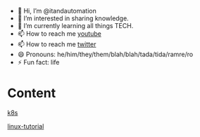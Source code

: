 - 👋 Hi, I’m @itandautomation
- 👀 I’m interested in sharing knowledge.
- 🌱 I’m currently learning all things TECH.
- 📫 How to reach me [youtube](https://www.youtube.com/@itandautomation)
- 📫 How to reach me [twitter](https://twitter.com/itnautomations)
- 😄 Pronouns: he/him/they/them/blah/blah/tada/tida/ramre/ro
- ⚡ Fun fact: life

# Content

[k8s](./k8s)

[linux-tutorial](/linux-tutorial)


<!---
itandautomation/itandautomation is a ✨ special ✨ repository because its `README.md` (this file) appears on your GitHub profile.
You can click the Preview link to take a look at your changes.
--->
